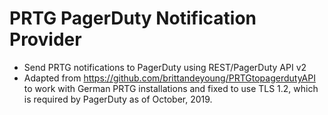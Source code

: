 # PRTG PagerDuty Notification Provider

* Send PRTG notifications to PagerDuty using REST/PagerDuty API v2
* Adapted from https://github.com/brittandeyoung/PRTGtopagerdutyAPI to work with German PRTG installations and fixed to use TLS 1.2, which is required by PagerDuty as of October, 2019.
